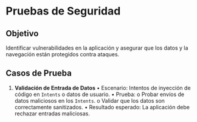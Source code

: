 
# Pruebas de Seguridad

## Objetivo
Identificar vulnerabilidades en la aplicación y asegurar que los datos y la navegación están protegidos contra ataques.

## Casos de Prueba
1. **Validación de Entrada de Datos**
•	Escenario: Intentos de inyección de código en `Intents` o datos de usuario.
•	Prueba: 
o	Probar envíos de datos maliciosos en los `Intents`.
o	Validar que los datos son correctamente sanitizados.
•	Resultado esperado: La aplicación debe rechazar entradas maliciosas.
